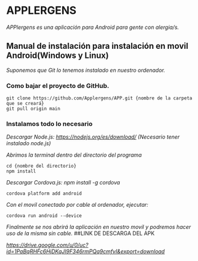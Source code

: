 # APPLERGENS
_APPlergens es una aplicación para Android para gente con alergia/s._
## Manual de instalación para instalación en movil Android(Windows y Linux) 
_Suponemos que Git lo tenemos instalado en nuestro ordenador._
### Como bajar el proyecto de GitHub.
```
git clone https://github.com/Applergens/APP.git {nombre de la carpeta que se creará}
git pull origin main
```
### Instalamos todo lo necesario
_Descargar Node.js: https://nodejs.org/es/download/ (Necesario tener instalado node.js)_

_Abrimos la terminal dentro del directorio del programa_
```
cd {nombre del directorio}
npm install
```
_Descargar Cordova.js: npm install -g cordova_
```
cordova platform add android
```
_Con el movil conectado por cable al ordenador, ejecutar:_
```
cordova run android --device
```
_Finalmente se nos abrirá la aplicación en nuestro movil y podremos hacer uso de la misma sin cable._
##LINK DE DESCARGA DEL APK

_https://drive.google.com/u/0/uc?id=1PaBqRHFc6HjDKqJI9F346rmPQq9cmfvI&export=download_

